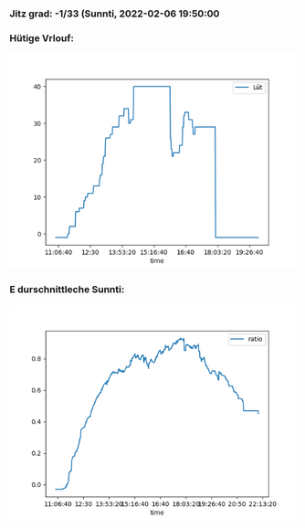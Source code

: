 ### Jitz grad: -1/33 (Sunnti, 2022-02-06 19:50:00

### Hütige Vrlouf:
![Graph](Today.png)

### E durschnittleche Sunnti:
![Graph](Sunnti.png)